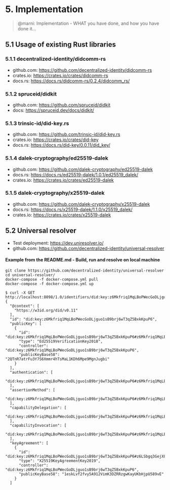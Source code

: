 # 5. Implementation

>@marni: Implementation - WHAT you have done, and how you have done it...


## 5.1 Usage of existing Rust libraries

### 5.1.1 decentralized-identity/didcomm-rs

- github.com: https://github.com/decentralized-identity/didcomm-rs
- crates.io: https://crates.io/crates/didcomm-rs
- docs.rs: https://docs.rs/didcomm-rs/0.2.4/didcomm_rs/

### 5.1.2 spruceid/didkit

- github.com: https://github.com/spruceid/didkit
- docs: https://spruceid.dev/docs/didkit/

### 5.1.3 trinsic-id/did-key.rs

- github.com: https://github.com/trinsic-id/did-key.rs
- crates.io: https://crates.io/crates/did-key
- docs.rs: https://docs.rs/did-key/0.0.11/did_key/

### 5.1.4 dalek-cryptography/ed25519-dalek

- github.com: https://github.com/dalek-cryptography/ed25519-dalek
- docs.rs: https://docs.rs/ed25519-dalek/1.0.1/ed25519_dalek/
- crates.io: https://crates.io/crates/ed25519-dalek


### 5.1.5 dalek-cryptography/x25519-dalek

- github.com: https://github.com/dalek-cryptography/x25519-dalek
- docs.rs: https://docs.rs/x25519-dalek/1.1.0/x25519_dalek/
- crates.io: https://crates.io/crates/x25519-dalek


## 5.2 Universal resolver

- Test deployment: https://dev.uniresolver.io/
- github.com: https://github.com/decentralized-identity/universal-resolver


#### Example from the README.md - Build, run and resolve on local machine
```
git clone https://github.com/decentralized-identity/universal-resolver
cd universal-resolver/
docker-compose -f docker-compose.yml pull
docker-compose -f docker-compose.yml up
```

```
$ curl -X GET http://localhost:8098/1.0/identifiers/did:key:z6Mkfriq1MqLBoPWecGoDLjguo1sB9brj6wT3qZ5BxkKpuP6
{
  "@context": [
    "https://w3id.org/did/v0.11"
  ],
  "id": "did:key:z6Mkfriq1MqLBoPWecGoDLjguo1sB9brj6wT3qZ5BxkKpuP6",
  "publicKey": [
    {
      "id": "did:key:z6Mkfriq1MqLBoPWecGoDLjguo1sB9brj6wT3qZ5BxkKpuP6#z6Mkfriq1MqLBoPWecGoDLjguo1sB9brj6wT3qZ5BxkKpuP6",
      "type": "Ed25519VerificationKey2018",
      "controller": "did:key:z6Mkfriq1MqLBoPWecGoDLjguo1sB9brj6wT3qZ5BxkKpuP6",
      "publicKeyBase58": "2QTnR7atrFu3Y7S6Xmmr4hTsMaL1KDh6Mpe9MgnJugbi"
    }
  ],
  "authentication": [
    "did:key:z6Mkfriq1MqLBoPWecGoDLjguo1sB9brj6wT3qZ5BxkKpuP6#z6Mkfriq1MqLBoPWecGoDLjguo1sB9brj6wT3qZ5BxkKpuP6"
  ],
  "assertionMethod": [
    "did:key:z6Mkfriq1MqLBoPWecGoDLjguo1sB9brj6wT3qZ5BxkKpuP6#z6Mkfriq1MqLBoPWecGoDLjguo1sB9brj6wT3qZ5BxkKpuP6"
  ],
  "capabilityDelegation": [
    "did:key:z6Mkfriq1MqLBoPWecGoDLjguo1sB9brj6wT3qZ5BxkKpuP6#z6Mkfriq1MqLBoPWecGoDLjguo1sB9brj6wT3qZ5BxkKpuP6"
  ],
  "capabilityInvocation": [
    "did:key:z6Mkfriq1MqLBoPWecGoDLjguo1sB9brj6wT3qZ5BxkKpuP6#z6Mkfriq1MqLBoPWecGoDLjguo1sB9brj6wT3qZ5BxkKpuP6"
  ],
  "keyAgreement": [
    {
      "id": "did:key:z6Mkfriq1MqLBoPWecGoDLjguo1sB9brj6wT3qZ5BxkKpuP6#z6LSbgq3GejX88eiAYWmZ9EiddS3GaXodvm8MJJyEH7bqXgz",
      "type": "X25519KeyAgreementKey2019",
      "controller": "did:key:z6Mkfriq1MqLBoPWecGoDLjguo1sB9brj6wT3qZ5BxkKpuP6",
      "publicKeyBase58": "1eskLvf2fvy5A912VimK3DZRRzgwKayUKbHjpU589vE"
    }
  ]
```